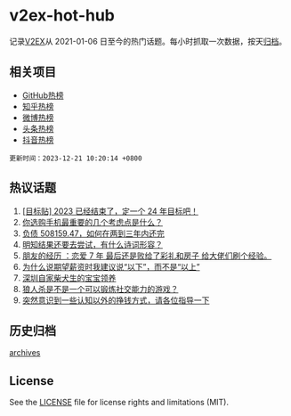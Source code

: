 # v2ex-hot-hub

 记录[V2EX](https://www.v2ex.com/)从 2021-01-06 日至今的热门话题。每小时抓取一次数据，按天[归档](archives)。
 
 ## 相关项目

- [GitHub热榜](https://github.com/lonnyzhang423/github-hot-hub)
- [知乎热榜](https://github.com/lonnyzhang423/zhihu-hot-hub)
- [微博热榜](https://github.com/lonnyzhang423/weibo-hot-hub)
- [头条热榜](https://github.com/lonnyzhang423/toutiao-hot-hub)
- [抖音热榜](https://github.com/lonnyzhang423/douyin-hot-hub)


 `更新时间：2023-12-21 10:20:14 +0800`

## 热议话题

1. [[目标贴] 2023 已经结束了，定一个 24 年目标吧！](https://www.v2ex.com/t/1001902)
1. [你选购手机最重要的几个考虑点是什么？](https://www.v2ex.com/t/1001895)
1. [负债 508159.47，如何在两到三年内还完](https://www.v2ex.com/t/1002098)
1. [明知结果还要去尝试，有什么诗词形容？](https://www.v2ex.com/t/1001937)
1. [朋友的经历 ：恋爱 7 年 最后还是败给了彩礼和房子 给大佬们刷个经验。](https://www.v2ex.com/t/1002141)
1. [为什么说期望薪资时我建议说“以下”，而不是“以上”](https://www.v2ex.com/t/1001950)
1. [深圳自家柴犬生的宝宝领养](https://www.v2ex.com/t/1001936)
1. [狼人杀是不是一个可以锻炼社交能力的游戏？](https://www.v2ex.com/t/1001917)
1. [突然意识到一些认知以外的挣钱方式，请各位指导一下](https://www.v2ex.com/t/1001908)

## 历史归档

[archives](archives)

## License

See the [LICENSE](LICENSE) file for license rights and limitations (MIT).
